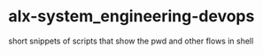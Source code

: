 # alx-system_engineering-devops
short snippets of scripts that show the pwd and other flows in shell

